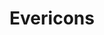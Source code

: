 ---
title: Evericons
intro: A collection of 460+ icons, free for personal and commercial use.
linkurl: http://www.evericons.com
tags:
- Icons

---